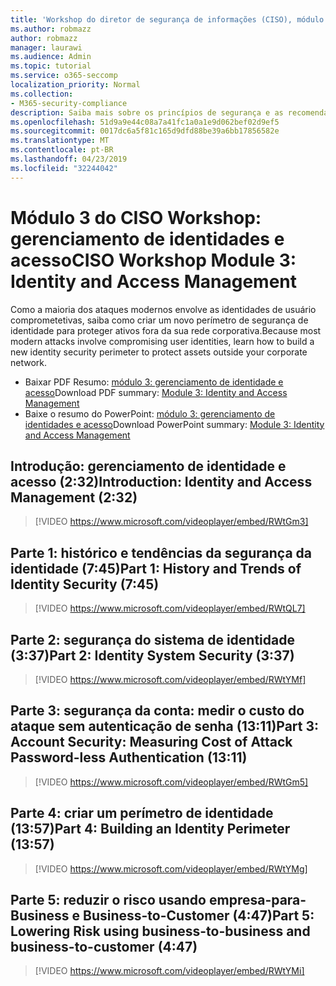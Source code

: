 ```yaml
---
title: 'Workshop do diretor de segurança de informações (CISO), módulo 3: identidade e gerenciamento de acesso'
ms.author: robmazz
author: robmazz
manager: laurawi
ms.audience: Admin
ms.topic: tutorial
ms.service: o365-seccomp
localization_priority: Normal
ms.collection:
- M365-security-compliance
description: Saiba mais sobre os princípios de segurança e as recomendações para modernização de segurança em sua organização.
ms.openlocfilehash: 51d9a9e44c08a7a41fc1a0a1e9d062bef02d9ef5
ms.sourcegitcommit: 0017dc6a5f81c165d9dfd88be39a6bb17856582e
ms.translationtype: MT
ms.contentlocale: pt-BR
ms.lasthandoff: 04/23/2019
ms.locfileid: "32244042"
---
```

# <a name="ciso-workshop-module-3-identity-and-access-management"></a><span data-ttu-id="4e693-103">Módulo 3 do CISO Workshop: gerenciamento de identidades e acesso</span><span class="sxs-lookup"><span data-stu-id="4e693-103">CISO Workshop Module 3: Identity and Access Management</span></span> 

<span data-ttu-id="4e693-104">Como a maioria dos ataques modernos envolve as identidades de usuário comprometetivas, saiba como criar um novo perímetro de segurança de identidade para proteger ativos fora da sua rede corporativa.</span><span class="sxs-lookup"><span data-stu-id="4e693-104">Because most modern attacks involve compromising user identities, learn how to build a new identity security perimeter to protect assets outside your corporate network.</span></span>

- <span data-ttu-id="4e693-105">Baixar PDF Resumo: [módulo 3: gerenciamento de identidade e acesso](media/ciso-workshop-3-identity-protection.pdf)</span><span class="sxs-lookup"><span data-stu-id="4e693-105">Download PDF summary: [Module 3: Identity and Access Management](media/ciso-workshop-3-identity-protection.pdf)</span></span>
- <span data-ttu-id="4e693-106">Baixe o resumo do PowerPoint: [módulo 3: gerenciamento de identidades e acesso](https://docs.microsoft.com/office365/securitycompliance/media/ciso-workshop-3-identity-protection.pptx)</span><span class="sxs-lookup"><span data-stu-id="4e693-106">Download PowerPoint summary: [Module 3: Identity and Access Management](https://docs.microsoft.com/office365/securitycompliance/media/ciso-workshop-3-identity-protection.pptx)</span></span>

## <a name="introduction-identity-and-access-management-232"></a><span data-ttu-id="4e693-107">Introdução: gerenciamento de identidade e acesso (2:32)</span><span class="sxs-lookup"><span data-stu-id="4e693-107">Introduction: Identity and Access Management (2:32)</span></span>

> [!VIDEO https://www.microsoft.com/videoplayer/embed/RWtGm3]

## <a name="part-1-history-and-trends-of-identity-security-745"></a><span data-ttu-id="4e693-108">Parte 1: histórico e tendências da segurança da identidade (7:45)</span><span class="sxs-lookup"><span data-stu-id="4e693-108">Part 1: History and Trends of Identity Security (7:45)</span></span>

> [!VIDEO https://www.microsoft.com/videoplayer/embed/RWtQL7]

## <a name="part-2-identity-system-security-337"></a><span data-ttu-id="4e693-109">Parte 2: segurança do sistema de identidade (3:37)</span><span class="sxs-lookup"><span data-stu-id="4e693-109">Part 2: Identity System Security (3:37)</span></span>

> [!VIDEO https://www.microsoft.com/videoplayer/embed/RWtYMf]

## <a name="part-3-account-security-measuring-cost-of-attack-password-less-authentication-1311"></a><span data-ttu-id="4e693-110">Parte 3: segurança da conta: medir o custo do ataque sem autenticação de senha (13:11)</span><span class="sxs-lookup"><span data-stu-id="4e693-110">Part 3: Account Security: Measuring Cost of Attack Password-less Authentication (13:11)</span></span>

> [!VIDEO https://www.microsoft.com/videoplayer/embed/RWtGm5]

## <a name="part-4-building-an-identity-perimeter-1357"></a><span data-ttu-id="4e693-111">Parte 4: criar um perímetro de identidade (13:57)</span><span class="sxs-lookup"><span data-stu-id="4e693-111">Part 4: Building an Identity Perimeter (13:57)</span></span>

> [!VIDEO https://www.microsoft.com/videoplayer/embed/RWtYMg]

## <a name="part-5-lowering-risk-using-business-to-business-and-business-to-customer-447"></a><span data-ttu-id="4e693-112">Parte 5: reduzir o risco usando empresa-para-Business e Business-to-Customer (4:47)</span><span class="sxs-lookup"><span data-stu-id="4e693-112">Part 5: Lowering Risk using business-to-business and business-to-customer (4:47)</span></span>

> [!VIDEO https://www.microsoft.com/videoplayer/embed/RWtYMi]
